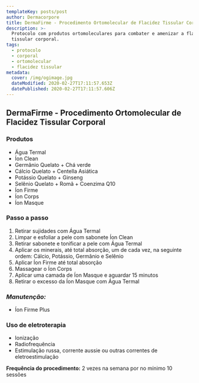 ```yaml
---
templateKey: posts/post
author: Dermacorpore
title: DermaFirme - Procedimento Ortomolecular de Flacidez Tissular Corporal
description: >-
  Protocolo com produtos ortomoleculares para combater e amenizar a flacidez
  tissular corporal.
tags:
  - protocolo
  - corporal
  - ortomolecular
  - flacidez tissular
metadata:
  cover: /img/ogimage.jpg
  dateModified: 2020-02-27T17:11:57.653Z
  datePublished: 2020-02-27T17:11:57.606Z
---
```


## **DermaFirme - Procedimento Ortomolecular de Flacidez Tissular Corporal**

### **Produtos**

- Água Termal
- Íon Clean
- Germânio Quelato + Chá verde
- Cálcio Quelato + Centella Asiática
- Potássio Quelato + Ginseng
- Selênio Quelato + Romã + Coenzima Q10
- Íon Firme
- Íon Corps
- Íon Masque

### **Passo a passo**

1. Retirar sujidades com Água Termal
2. Limpar e esfoliar a pele com sabonete Íon Clean
3. Retirar sabonete e tonificar a pele com Água Termal
4. Aplicar os minerais, até total absorção, um de cada vez, na seguinte ordem:  Cálcio, Potássio, Germânio e Selênio
5. Aplicar Íon Firme até total absorção
6. Massagear o Íon Corps
7. Aplicar uma camada de Íon Masque e aguardar 15 minutos
8. Retirar o excesso da Íon Masque com Água Termal

### *Manutenção:*

- Íon Firme Plus

### Uso de eletroterapia

- Ionização
- Radiofrequência
- Estimulação russa, corrente aussie ou outras correntes de eletroestimulação

**Frequência do procedimento:** 2 vezes na semana por no mínimo 10 sessões
